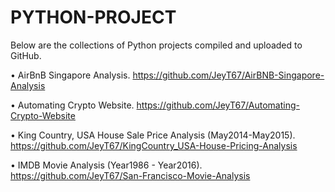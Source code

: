 # PYTHON-PROJECT

Below are the collections of Python projects compiled and uploaded to GitHub.

•	AirBnB Singapore Analysis. https://github.com/JeyT67/AirBNB-Singapore-Analysis

•	Automating Crypto Website. https://github.com/JeyT67/Automating-Crypto-Website

•	King Country, USA House Sale Price Analysis (May2014-May2015). https://github.com/JeyT67/KingCountry_USA-House-Pricing-Analysis

•	IMDB Movie Analysis (Year1986 - Year2016). https://github.com/JeyT67/San-Francisco-Movie-Analysis
